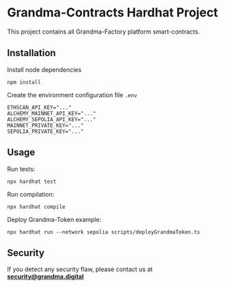 # Grandma-Contracts Hardhat Project

This project contains all Grandma-Factory platform smart-contracts.



## Installation 

Install node dependencies

```
npm install
```

Create the environment configuration file ```.env```

```
ETHSCAN_API_KEY="..."
ALCHEMY_MAINNET_API_KEY="..."
ALCHEMY_SEPOLIA_API_KEY="..."
MAINNET_PRIVATE_KEY="..."
SEPOLIA_PRIVATE_KEY="..."
```


## Usage


Run tests:

```
npx hardhat test
```

Run compilation:


```
npx hardhat compile
```

Deploy Grandma-Token example:


```
npx hardhat run --network sepolia scripts/deployGrandmaToken.ts
```


## Security

If you detect any security flaw, please contact us at **security@grandma.digital**
